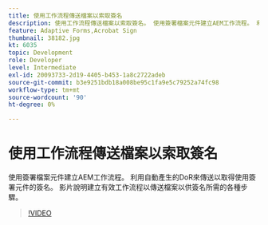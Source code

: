 ```yaml
---
title: 使用工作流程傳送檔案以索取簽名
description: 使用工作流程傳送檔案以索取簽名。 使用簽署檔案元件建立AEM工作流程。 利用自動產生的DoR來傳送以取得使用簽署元件的簽名。 影片說明建立有效工作流程以傳送檔案以供簽名所需的各種步驟。
feature: Adaptive Forms,Acrobat Sign
thumbnail: 38182.jpg
kt: 6035
topic: Development
role: Developer
level: Intermediate
exl-id: 20093733-2d19-4405-b453-1a8c2722adeb
source-git-commit: b3e9251bdb18a008be95c1fa9e5c79252a74fc98
workflow-type: tm+mt
source-wordcount: '90'
ht-degree: 0%

---
```


# 使用工作流程傳送檔案以索取簽名

使用簽署檔案元件建立AEM工作流程。 利用自動產生的DoR來傳送以取得使用簽署元件的簽名。
影片說明建立有效工作流程以傳送檔案以供簽名所需的各種步驟。

>[!VIDEO](https://video.tv.adobe.com/v/38182?quality=12&learn=on)
